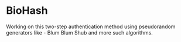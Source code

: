 # BioHash

Working on this two-step authentication method using pseudorandom generators like - Blum Blum Shub and more such algorithms.

